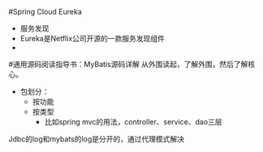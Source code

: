 #Spring Cloud Eureka
- 服务发现
- Eureka是Netflix公司开源的一款服务发现组件
-



#通用源码阅读指导书：MyBatis源码详解 
从外围读起，了解外围，然后了解核心。

- 包划分：
	- 按功能
	- 按类型
		- 比如spring mvc的用法，controller、service、dao三层


Jdbc的log和mybats的log是分开的，通过代理模式解决
